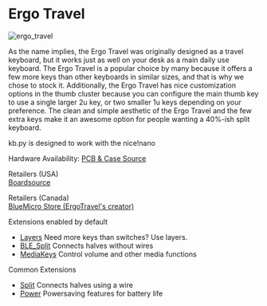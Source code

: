 # Ergo Travel

![ergo_travel](https://boardsource.imgix.net/fa53de62-fd37-4c75-8c5b-b4bec37927c1.jpg?raw=true)

As the name implies, the Ergo Travel was originally designed as a travel keyboard, but it works just as well on your desk as a main daily use keyboard. The Ergo Travel is a popular choice by many because it offers a few more keys than other keyboards in similar sizes, and that is why we chose to stock it. Additionally, the Ergo Travel has nice customization options in the thumb cluster because you can configure the main thumb key to use a single larger 2u key, or two smaller 1u keys depending on your preference. The clean and simple aesthetic of the Ergo Travel and the few extra keys make it an awesome option for people wanting a 40%-ish split keyboard.

kb.py is designed to work with the nice!nano

Hardware Availability: [PCB & Case Source](https://github.com/jpconstantineau/ErgoTravel/blob/master/OrderingInstructions.md)  

Retailers (USA)  
[Boardsource](https://boardsource.xyz/store/5eed23430883e03ef9a69d6a)

Retailers (Canada)  
[BlueMicro Store (ErgoTravel's creator)](https://store.jpconstantineau.com/#/group/split_boards)    

Extensions enabled by default  
- [Layers](https://github.com/KMKfw/kmk_firmware/tree/master/docs/layers.md) Need more keys than switches? Use layers.
- [BLE_Split](https://github.com/KMKfw/kmk_firmware/tree/master/docs/split.md) Connects halves without wires
- [MediaKeys](https://github.com/KMKfw/kmk_firmware/tree/master/docs/media_keys.md) Control volume and other media functions

Common Extensions
- [Split](https://github.com/KMKfw/kmk_firmware/tree/master/docs/split.md) Connects halves using a wire
- [Power](https://github.com/KMKfw/kmk_firmware/tree/master/docs/power.md) Powersaving features for battery life
